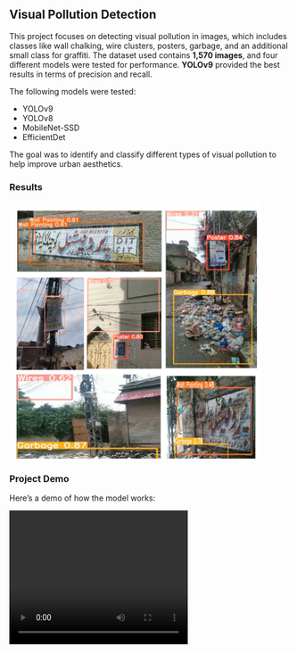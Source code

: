 ## Visual Pollution Detection

This project focuses on detecting visual pollution in images, which includes classes like wall chalking, wire clusters, posters, garbage, and an additional small class for graffiti. The dataset used contains **1,570 images**, and four different models were tested for performance. **YOLOv9** provided the best results in terms of precision and recall.

The following models were tested:
- YOLOv9
- YOLOv8
- MobileNet-SSD
- EfficientDet

The goal was to identify and classify different types of visual pollution to help improve urban aesthetics.

### Results

<img src="image.png" width="450" height="auto">

### Project Demo

Here’s a demo of how the model works:

<video width="320" height="240" controls>
  <source src="[VIDEO5.mp4](https://github.com/Bakhtawar378/Visual-Pollution-Detection/blob/main/VIDEO5.mp4)" type="video/mp4">
  Your browser does not support the video tag.
</video>


